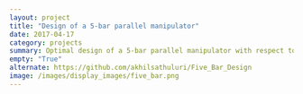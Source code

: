 ```yaml
---
layout: project
title: "Design of a 5-bar parallel manipulator"
date: 2017-04-17
category: projects
summary: Optimal design of a 5-bar parallel manipulator with respect to the Global Conditioning Index (GCI), Measure of Manipulability (MoM) and maximisation of the Safe Working Zone (SWZ) using NSGA-II
empty: "True"
alternate: https://github.com/akhilsathuluri/Five_Bar_Design
image: /images/display_images/five_bar.png
---
```


